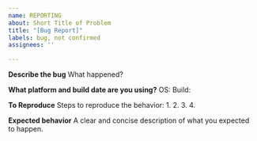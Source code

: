 ```yaml
---
name: REPORTING
about: Short Title of Problem
title: "[Bug Report]"
labels: bug, not confirmed
assignees: ''

---
```


**Describe the bug**
What happened?

**What platform and build date are you using?**
OS: 
Build: 

**To Reproduce**
Steps to reproduce the behavior:
1. 
2. 
3. 
4. 

**Expected behavior**
A clear and concise description of what you expected to happen.
